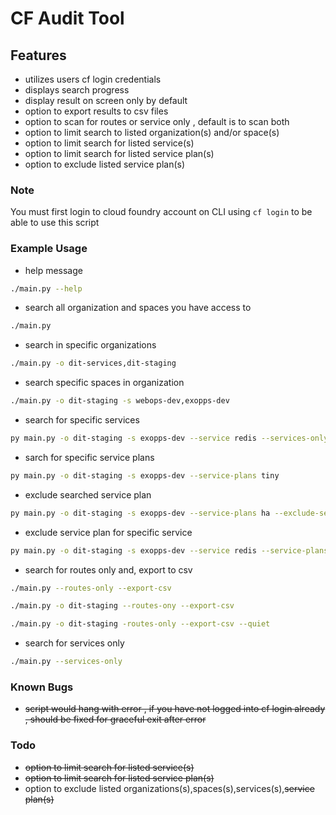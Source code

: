 # CF Audit Tool

## Features

- utilizes users cf login credentials
- displays search progress
- display result on screen only by default
- option to export results to csv files
- option to scan for routes or service only , default is to scan both
- option to limit search to listed organization(s) and/or space(s)
- option to limit search for listed service(s)
- option to limit search for listed service plan(s)
- option to exclude listed service plan(s)

### Note

You must first login to cloud foundry account on CLI using `cf login` to be able to use this script

### Example Usage

- help message

```bash
./main.py --help
```

- search all organization and spaces you have access to

```bash
./main.py
```

- search in specific organizations

```bash
./main.py -o dit-services,dit-staging
```

- search specific spaces in organization

```bash
./main.py -o dit-staging -s webops-dev,exopps-dev
```

- search for specific services

```bash
py main.py -o dit-staging -s exopps-dev --service redis --services-only
```

- sarch for specific service plans

```bash
py main.py -o dit-staging -s exopps-dev --service-plans tiny
```

- exclude searched service plan

```bash
py main.py -o dit-staging -s exopps-dev --service-plans ha --exclude-service-plans --services-only
```

- exclude service plan for specific service

```bash
py main.py -o dit-staging -s exopps-dev --service redis --service-plans ha --exclude-service-plans --services-only
```

- search for routes only and, export to csv

```bash
./main.py --routes-only --export-csv
```

```bash
./main.py -o dit-staging --routes-ony --export-csv
```

```bash
./main.py -o dit-staging -routes-only --export-csv --quiet
```

- search for services only

```bash
./main.py --services-only
```

### Known Bugs

- ~~script would hang with error , if you have not logged into cf login already , should be fixed for graceful exit after error~~

### Todo

- ~~option to limit search for listed service(s)~~
- ~~option to limit search for listed service plan(s)~~
- option to exclude listed organizations(s),spaces(s),services(s),~~service plan(s)~~
